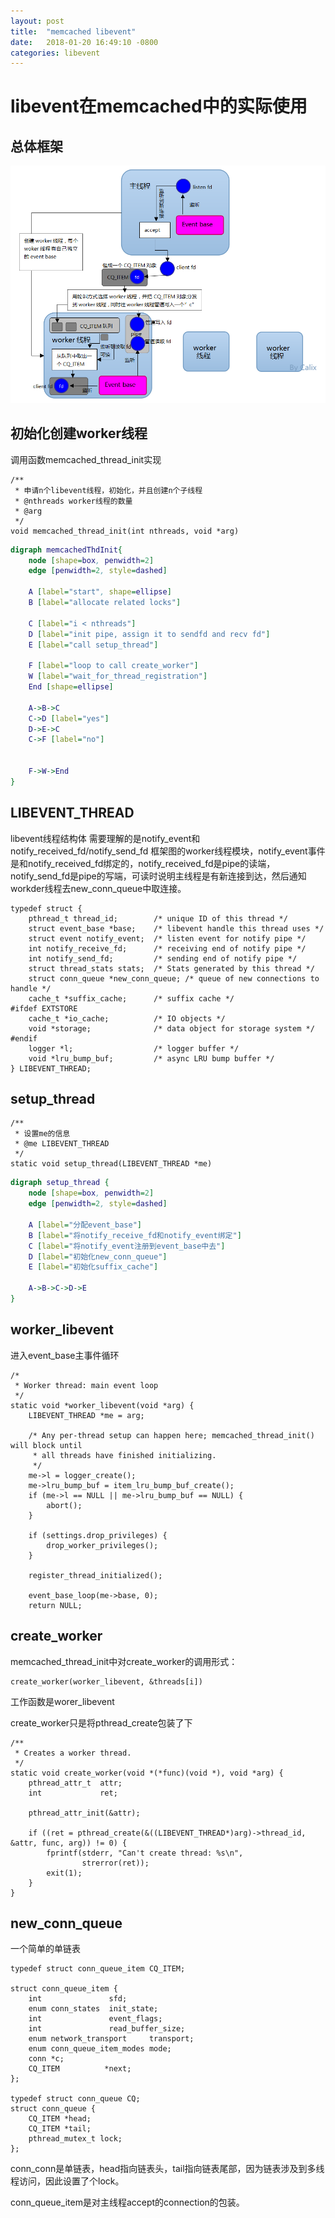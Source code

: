 ```yaml
---
layout: post
title:  "memcached libevent"
date:   2018-01-20 16:49:10 -0800
categories: libevent
---
```


# libevent在memcached中的实际使用

## 总体框架

![](https://github.com/NedyWang/nedywang.github.io/blob/master/pics/memcached_libevent.png?raw=true)


## 初始化创建worker线程

调用函数memcached_thread_init实现

```
/**
 * 申请n个libevent线程，初始化，并且创建n个子线程
 * @nthreads worker线程的数量
 * @arg
 */
void memcached_thread_init(int nthreads, void *arg)
```

```dot
digraph memcachedThdInit{
    node [shape=box, penwidth=2]
    edge [penwidth=2, style=dashed]

    A [label="start", shape=ellipse]
    B [label="allocate related locks"]

    C [label="i < nthreads"]
    D [label="init pipe, assign it to sendfd and recv fd"]
    E [label="call setup_thread"]

    F [label="loop to call create_worker"]
    W [label="wait_for_thread_registration"]
    End [shape=ellipse]

    A->B->C
    C->D [label="yes"]
    D->E->C
    C->F [label="no"]


    F->W->End
}
```


## LIBEVENT_THREAD

libevent线程结构体
需要理解的是notify_event和notify_received_fd/notify_send_fd
框架图的worker线程模块，notify_event事件是和notify_received_fd绑定的，notify_received_fd是pipe的读端，notify_send_fd是pipe的写端，可读时说明主线程是有新连接到达，然后通知workder线程去new_conn_queue中取连接。

```
typedef struct {
    pthread_t thread_id;        /* unique ID of this thread */
    struct event_base *base;    /* libevent handle this thread uses */
    struct event notify_event;  /* listen event for notify pipe */
    int notify_receive_fd;      /* receiving end of notify pipe */
    int notify_send_fd;         /* sending end of notify pipe */
    struct thread_stats stats;  /* Stats generated by this thread */
    struct conn_queue *new_conn_queue; /* queue of new connections to handle */
    cache_t *suffix_cache;      /* suffix cache */
#ifdef EXTSTORE
    cache_t *io_cache;          /* IO objects */
    void *storage;              /* data object for storage system */
#endif
    logger *l;                  /* logger buffer */
    void *lru_bump_buf;         /* async LRU bump buffer */
} LIBEVENT_THREAD;
```


## setup_thread


```
/**
 * 设置me的信息
 * @me LIBEVENT_THREAD
 */
static void setup_thread(LIBEVENT_THREAD *me)
```

```dot
digraph setup_thread {
    node [shape=box, penwidth=2]
    edge [penwidth=2, style=dashed]

    A [label="分配event_base"]
    B [label="将notify_receive_fd和notify_event绑定"]
    C [label="将notify_event注册到event_base中去"]
    D [label="初始化new_conn_queue"]
    E [label="初始化suffix_cache"]

    A->B->C->D->E
}
```


## worker_libevent

进入event_base主事件循环

```
/*
 * Worker thread: main event loop
 */
static void *worker_libevent(void *arg) {
    LIBEVENT_THREAD *me = arg;

    /* Any per-thread setup can happen here; memcached_thread_init() will block until
     * all threads have finished initializing.
     */
    me->l = logger_create();
    me->lru_bump_buf = item_lru_bump_buf_create();
    if (me->l == NULL || me->lru_bump_buf == NULL) {
        abort();
    }

    if (settings.drop_privileges) {
        drop_worker_privileges();
    }

    register_thread_initialized();

    event_base_loop(me->base, 0);
    return NULL;
```

## create_worker

memcached_thread_init中对create_worker的调用形式：
```
create_worker(worker_libevent, &threads[i])
```
工作函数是worer_libevent

create_worker只是将pthread_create包装了下
```
/**
 * Creates a worker thread.
 */
static void create_worker(void *(*func)(void *), void *arg) {
    pthread_attr_t  attr;
    int             ret;

    pthread_attr_init(&attr);

    if ((ret = pthread_create(&((LIBEVENT_THREAD*)arg)->thread_id, &attr, func, arg)) != 0) {
        fprintf(stderr, "Can't create thread: %s\n",
                strerror(ret));
        exit(1);
    }
}
```


## new_conn_queue

一个简单的单链表

```
typedef struct conn_queue_item CQ_ITEM;

struct conn_queue_item {
    int               sfd;
    enum conn_states  init_state;
    int               event_flags;
    int               read_buffer_size;
    enum network_transport     transport;
    enum conn_queue_item_modes mode;
    conn *c;
    CQ_ITEM          *next;
};

typedef struct conn_queue CQ;
struct conn_queue {
    CQ_ITEM *head;
    CQ_ITEM *tail;
    pthread_mutex_t lock;
};
```

conn_conn是单链表，head指向链表头，tail指向链表尾部，因为链表涉及到多线程访问，因此设置了个lock。

conn_queue_item是对主线程accept的connection的包装。
